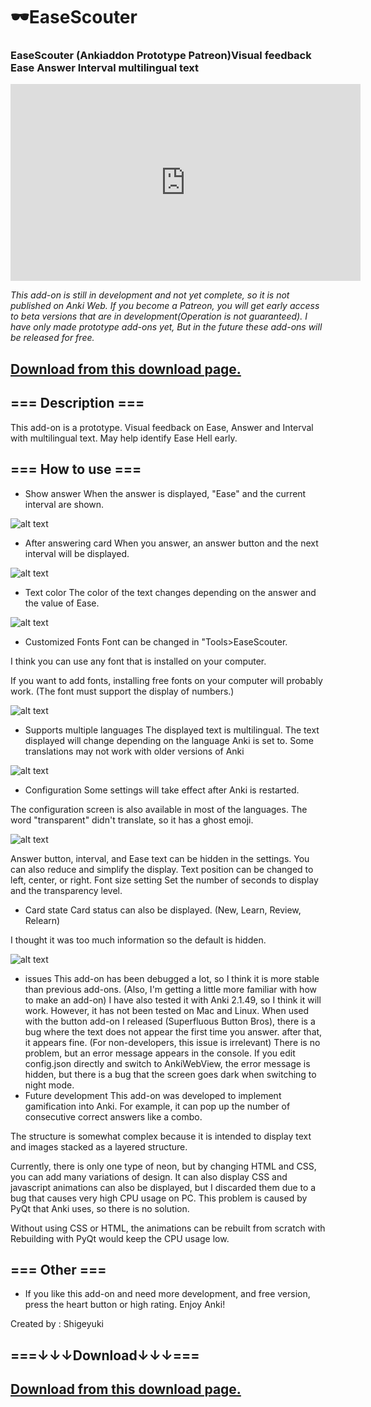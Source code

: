 # 🕶️EaseScouter
### EaseScouter (Ankiaddon Prototype Patreon)Visual feedback Ease Answer Interval multilingual text



<iframe width="560" height="315"  src="https://www.youtube.com/embed/rB9JgY0JHHQ" title="EaseScouter (Ankiaddon Prototype Patreon) Visual feedback Ease Answer Interval multilingual text" frameborder="0" allow="accelerometer; autoplay; clipboard-write; encrypted-media; gyroscope; picture-in-picture; web-share" referrerpolicy="strict-origin-when-cross-origin" allowfullscreen></iframe>


 *This add-on is still in development and not yet complete, so it is not published on Anki Web. If you become a Patreon, you will get early access to beta versions that are in development(Operation is not guaranteed).  I have only made prototype add-ons yet, But in the future these add-ons will be released for free.* 

## [Download from this download page.](https://www.patreon.com/posts/easescouter-add-84313838?utm_medium=clipboard_copy&utm_source=copyLink&utm_campaign=postshare_creator&utm_content=join_link)

## === Description ===
This add-on is a prototype. Visual feedback on Ease, Answer and Interval with multilingual text. May help identify Ease Hell early.

## === How to use ===
- Show answer
When the answer is displayed, "Ease" and the current interval are shown.

![alt text](images/easescouter/image00.png)

- After answering card
When you answer, an answer button and the next interval will be displayed.

![alt text](images/easescouter/image01.png)

- Text color
The color of the text changes depending on the answer and the value of Ease.

![alt text](images/easescouter/image02.png)

- Customized Fonts
Font can be changed in "Tools>EaseScouter.

I think you can use any font that is installed on your computer.

If you want to add fonts, installing free fonts on your computer will probably work. (The font must support the display of numbers.)

![alt text](images/easescouter/image03.png)


- Supports multiple languages
The displayed text is multilingual. The text displayed will change depending on the language Anki is set to. Some translations may not work with older versions of Anki

![alt text](images/easescouter/image04.png)

- Configuration
Some settings will take effect after Anki is restarted.

The configuration screen is also available in most of the languages. The word "transparent" didn't translate, so it has a ghost emoji.

![alt text](images/easescouter/image05.png)

Answer button, interval, and Ease text can be hidden in the settings. You can also reduce and simplify the display.
Text position can be changed to left, center, or right.
Font size setting
Set the number of seconds to display and the transparency level.
- Card state
Card status can also be displayed.  (New, Learn, Review, Relearn)

I thought it was too much information so the default is hidden.

![alt text](images/easescouter/image06.png)

- issues
This add-on has been debugged a lot, so I think it is more stable than previous add-ons. (Also, I'm getting a little more familiar with how to make an add-on) I have also tested it with Anki 2.1.49, so I think it will work. However, it has not been tested on Mac and Linux.
When used with the button add-on I released (Superfluous Button Bros), there is a bug where the text does not appear the first time you answer. after that, it appears fine.
(For non-developers, this issue is irrelevant) There is no problem, but an error message appears in the console. If you edit config.json directly and switch to AnkiWebView, the error message is hidden, but there is a bug that the screen goes dark when switching to night mode.
- Future development
This add-on was developed to implement gamification into Anki. For example, it can pop up the number of consecutive correct answers like a combo.

The structure is somewhat complex because it is intended to display text and images stacked as a layered structure.

Currently, there is only one type of neon, but by changing HTML and CSS, you can add many variations of design. It can also display CSS and javascript animations can also be displayed, but I discarded them due to a bug that causes very high CPU usage on PC. This problem is caused by PyQt that Anki uses, so there is no solution.

Without using CSS or HTML, the animations can be rebuilt from scratch with Rebuilding with PyQt would keep the CPU usage low.

## === Other ===
- If you like this add-on and need more development, and free version, press the heart button or high rating. Enjoy Anki!

Created by : Shigeyuki

## ===↓↓↓Download↓↓↓===

## [Download from this download page.](https://www.patreon.com/posts/easescouter-add-84313838?utm_medium=clipboard_copy&utm_source=copyLink&utm_campaign=postshare_creator&utm_content=join_link)